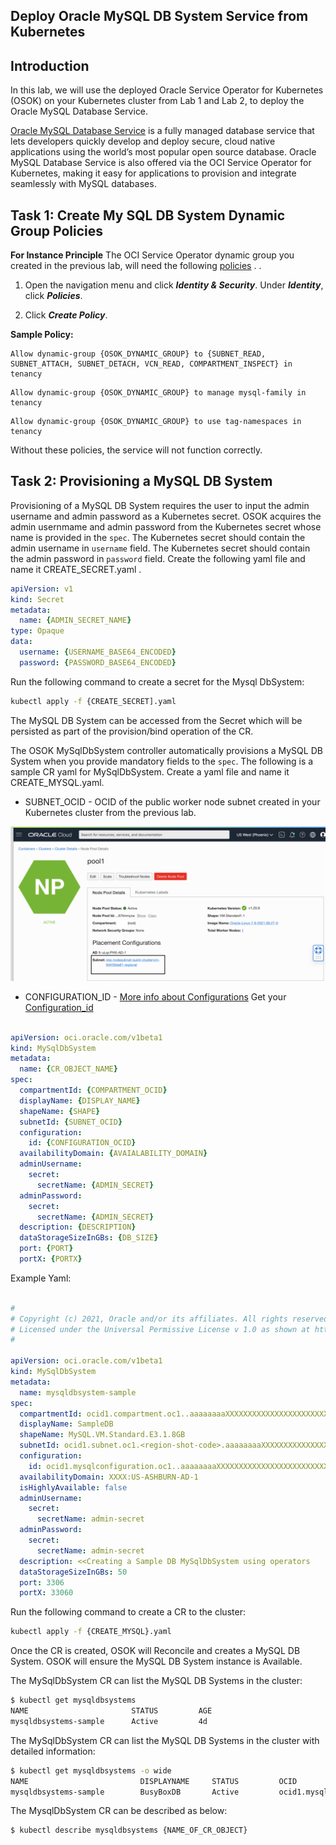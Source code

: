 
## Deploy Oracle MySQL DB System Service from Kubernetes

## Introduction

In this lab, we will use the deployed Oracle Service Operator for Kubernetes (OSOK) on your Kubernetes cluster from Lab 1 and Lab 2, to deploy the Oracle MySQL Database Service. 

[Oracle MySQL Database Service](https://www.oracle.com/mysql/) is a fully managed database service that lets developers quickly develop and deploy secure, cloud native applications using the world’s most popular open source database. Oracle MySQL Database Service is also offered via the OCI Service Operator for Kubernetes, making it easy for applications to provision and integrate seamlessly with MySQL databases.


## Task 1: Create  My SQL DB System Dynamic Group Policies


**For Instance Principle**
The OCI Service Operator dynamic group you created in the previous lab, will need the following [policies](https://docs.oracle.com/en-us/iaas/mysql-database/doc/policy-details-mysql-database-service.html#GUID-2D9D3C84-07A3-4BEE-82C7-B5A72A943F53) .
.

1. Open the navigation menu and click ***Identity & Security***. Under ***Identity***, click ***Policies***.

2. Click ***Create Policy***. 


**Sample Policy:**

```plain
Allow dynamic-group {OSOK_DYNAMIC_GROUP} to {SUBNET_READ, SUBNET_ATTACH, SUBNET_DETACH, VCN_READ, COMPARTMENT_INSPECT} in tenancy 
```
```plain
Allow dynamic-group {OSOK_DYNAMIC_GROUP} to manage mysql-family in tenancy 
```
```plain
Allow dynamic-group {OSOK_DYNAMIC_GROUP} to use tag-namespaces in tenancy
```

Without these policies, the service will not function correctly.

## Task 2: Provisioning a MySQL DB System

Provisioning of a MySQL DB System requires the user to input the admin username and admin password as a Kubernetes secret. OSOK acquires the admin usernmame and admin password from the Kubernetes secret whose name is provided in the `spec`. 
The Kubernetes secret should contain the admin username in `username` field. 
The Kubernetes secret should contain the admin password in `password` field. Create the following yaml file and name it CREATE_SECRET.yaml .

```yaml
apiVersion: v1
kind: Secret
metadata:
  name: {ADMIN_SECRET_NAME}
type: Opaque
data:
  username: {USERNAME_BASE64_ENCODED}
  password: {PASSWORD_BASE64_ENCODED}
```

Run the following command to create a secret for the Mysql DbSystem:
```sh
kubectl apply -f {CREATE_SECRET].yaml
```

The MySQL DB System can be accessed from the Secret which will be persisted as part of the provision/bind operation of the CR.

The OSOK MySqlDbSystem controller automatically provisions a MySQL DB System when you provide mandatory fields to the `spec`. The following is a sample CR yaml for MySqlDbSystem. Create a yaml file and name it CREATE_MYSQL.yaml. 

- SUBNET_OCID - OCID of the public worker node subnet created in your Kubernetes cluster from the previous lab. 

![OSOK MySQL](./images/osok-mysql-1.png) 



- CONFIGURATION_ID - [More info about Configurations](https://docs.oracle.com/en-us/iaas/mysql-database/doc/db-systems.html#GUID-E2A83218-9700-4A49-B55D-987867D81871) Get your [Configuration_id](https://console.us-ashburn-1.oraclecloud.com/mysqlaas/configurations) 


```yaml

apiVersion: oci.oracle.com/v1beta1
kind: MySqlDbSystem
metadata:
  name: {CR_OBJECT_NAME}
spec:
  compartmentId: {COMPARTMENT_OCID}
  displayName: {DISPLAY_NAME}
  shapeName: {SHAPE}
  subnetId: {SUBNET_OCID}
  configuration:
    id: {CONFIGURATION_OCID}
  availabilityDomain: {AVAIALABILITY_DOMAIN}
  adminUsername:
    secret:
      secretName: {ADMIN_SECRET}
  adminPassword:
    secret:
      secretName: {ADMIN_SECRET}
  description: {DESCRIPTION}
  dataStorageSizeInGBs: {DB_SIZE}
  port: {PORT}
  portX: {PORTX}


```
Example Yaml:

```yaml

#
# Copyright (c) 2021, Oracle and/or its affiliates. All rights reserved.
# Licensed under the Universal Permissive License v 1.0 as shown at http://oss.oracle.com/licenses/upl.
#

apiVersion: oci.oracle.com/v1beta1
kind: MySqlDbSystem
metadata:
  name: mysqldbsystem-sample
spec:
  compartmentId: ocid1.compartment.oc1..aaaaaaaaXXXXXXXXXXXXXXXXXXXXXXXXXXXXXXXXXXXXXXXX
  displayName: SampleDB
  shapeName: MySQL.VM.Standard.E3.1.8GB
  subnetId: ocid1.subnet.oc1.<region-shot-code>.aaaaaaaaXXXXXXXXXXXXXXXXXXXXXXXXXXXXXXXXXXXXXXXX
  configuration:
    id: ocid1.mysqlconfiguration.oc1..aaaaaaaaXXXXXXXXXXXXXXXXXXXXXXXXXXXXXXXXXXXXXXXX
  availabilityDomain: XXXX:US-ASHBURN-AD-1
  isHighlyAvailable: false
  adminUsername:
    secret:
      secretName: admin-secret
  adminPassword:
    secret:
      secretName: admin-secret
  description: <<Creating a Sample DB MySqlDbSystem using operators
  dataStorageSizeInGBs: 50
  port: 3306
  portX: 33060


```

Run the following command to create a CR to the cluster:
```sh
kubectl apply -f {CREATE_MYSQL}.yaml
```

Once the CR is created, OSOK will Reconcile and creates a MySQL DB System. OSOK will ensure the MySQL DB System instance is Available.

The MySqlDbSystem CR can list the MySQL DB Systems in the cluster: 
```sh
$ kubectl get mysqldbsystems
NAME                       STATUS         AGE
mysqldbsystems-sample      Active         4d
```

The MySqlDbSystem CR can list the MySQL DB Systems in the cluster with detailed information: 
```sh
$ kubectl get mysqldbsystems -o wide
NAME                         DISPLAYNAME     STATUS         OCID                                   AGE
mysqldbsystems-sample        BusyBoxDB       Active         ocid1.mysqldbsystem.oc1.iad.........   4d
```

The MysqlDbSystem CR can be described as below:
```sh
$ kubectl describe mysqldbsystems {NAME_OF_CR_OBJECT}
```
